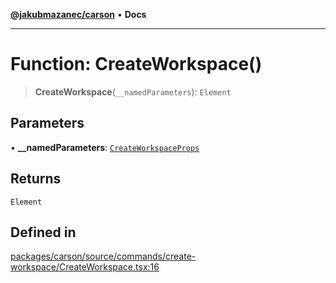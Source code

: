 [**@jakubmazanec/carson**](../README.md) • **Docs**

---

# Function: CreateWorkspace()

> **CreateWorkspace**(`__namedParameters`): `Element`

## Parameters

• **\_\_namedParameters**: [`CreateWorkspaceProps`](../type-aliases/CreateWorkspaceProps.md)

## Returns

`Element`

## Defined in

[packages/carson/source/commands/create-workspace/CreateWorkspace.tsx:16](https://github.com/jakubmazanec/tools/blob/e8e1a063ee4a3ba5413ab6c19f760853c220a8ce/packages/carson/source/commands/create-workspace/CreateWorkspace.tsx#L16)
